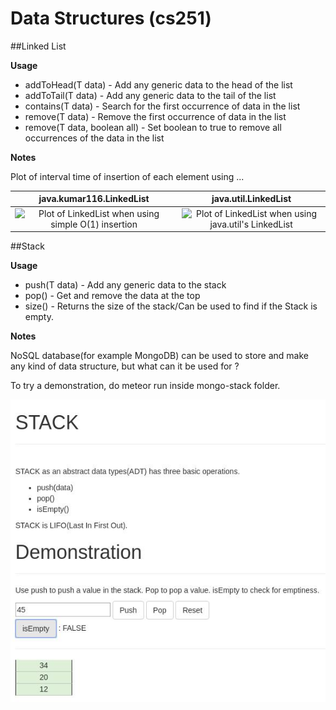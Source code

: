 # Data Structures (cs251)

##Linked List

**Usage**
+ addToHead(T data) - Add any generic data to the head of the list
+ addToTail(T data) - Add any generic data to the tail of the list
+ contains(T data) - Search for the first occurrence of data in the list
+ remove(T data) - Remove the first occurrence of data in the list
+ remove(T data, boolean all) - Set boolean to true to remove all occurrences of the data in the list

**Notes**

Plot of interval time of insertion of each element using ...

 java.kumar116.LinkedList | java.util.LinkedList
:--------------------------------------------------:|:-----------------------------------------------------:
![Plot of LinkedList when using simple O(1) insertion](https://github.com/kumar116/cs251/blob/master/archive/LinkedList/plot_ll_loop.png?raw=true "Plot of LinkedList when using simple O(1) insertion") | ![Plot of LinkedList when using java.util's LinkedList](https://github.com/kumar116/cs251/blob/master/archive/LinkedList/plot_ll_java.png?raw=true "Plot of LinkedList when using java.util's LinkedList")

##Stack

**Usage**
+ push(T data) - Add any generic data to the stack
+ pop() - Get and remove the data at the top
+ size() - Returns the size of the stack/Can be used to find if the Stack is empty.

**Notes**

NoSQL database(for example MongoDB) can be used to store and make any kind of data structure, but what can it be used for ?

To try a demonstration, do meteor run inside mongo-stack folder.

![Mongo Stack](https://github.com/kumar116/DT/blob/master/mongo-stack/stack-mongo.jpg?raw=true "Mongo Stack")
